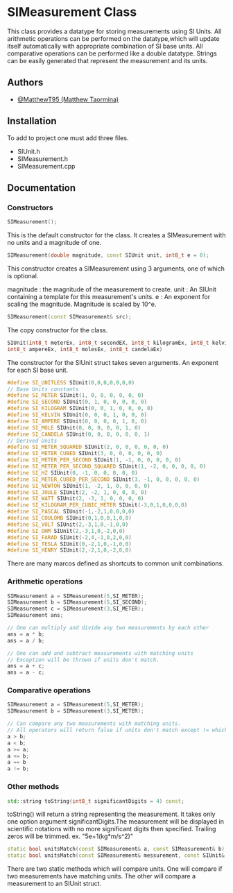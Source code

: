 # SIMeasurement Class

This class provides a datatype for storing measurements using SI Units. All arithmetic operations can be performed on the datatype,which will update itself automatically with appropriate combination of SI base units. All comparative operations can be performed like a double datatype. Strings can be easily generated that represent the measurement and its units.

## Authors

- [@MatthewT95 (Matthew Taormina)](https://www.github.com/MatthewT95)

## Installation

To add to project one must add three files.

- SIUnit.h
- SIMeasurement.h
- SIMeasurement.cpp

## Documentation

### Constructors

```cpp
SIMeasurement();
```

This is the default constructor for the class. It creates a SIMeasurement with no units and a magnitude of one.

```cpp
SIMeasurement(double magnitude, const SIUnit unit, int8_t e = 0);
```

This constructor creates a SIMeasurement using 3 arguments, one of which is optional.

magnitude : the magnitude of the measurement to create.
unit : An SIUnit containing a template for this measurement's units.
e : An exponent for scaling the magnitude. Magnitude is scaled by 10^e.

```cpp
SIMeasurement(const SIMeasurement& src);
```

The copy constructor for the class.

```cpp
SIUnit(int8_t meterEx, int8_t secondEX, int8_t kilogramEx, int8_t kelvinEx,
int8_t ampereEx, int8_t molesEx, int8_t candelaEx)
```

The constructor for the SIUnit struct takes seven arguments. An exponent for each SI base unit.

```cpp
#define SI_UNITLESS SIUnit(0,0,0,0,0,0,0)
// Base Units constants
#define SI_METER SIUnit(1, 0, 0, 0, 0, 0, 0)
#define SI_SECOND SIUnit(0, 1, 0, 0, 0, 0, 0)
#define SI_KILOGRAM SIUnit(0, 0, 1, 0, 0, 0, 0)
#define SI_KELVIN SIUnit(0, 0, 0, 1, 0, 0, 0)
#define SI_AMPERE SIUnit(0, 0, 0, 0, 1, 0, 0)
#define SI_MOLE SIUnit(0, 0, 0, 0, 0, 1, 0)
#define SI_CANDELA SIUnit(0, 0, 0, 0, 0, 0, 1)
// Derived Units
#define SI_METER_SQUARED SIUnit(2, 0, 0, 0, 0, 0, 0)
#define SI_METER_CUBED SIUnit(3, 0, 0, 0, 0, 0, 0)
#define SI_METER_PER_SECOND SIUnit(1, -1, 0, 0, 0, 0, 0)
#define SI_METER_PER_SECOND_SQUARED SIUnit(1, -2, 0, 0, 0, 0, 0)
#define SI_HZ SIUnit(0, -1, 0, 0, 0, 0, 0)
#define SI_METER_CUBED_PER_SECOND SIUnit(3, -1, 0, 0, 0, 0, 0)
#define SI_NEWTON SIUnit(1, -2, 1, 0, 0, 0, 0)
#define SI_JOULE SIUnit(2, -2, 1, 0, 0, 0, 0)
#define SI_WATT SIUnit(2, -3, 1, 0, 0, 0, 0)
#define SI_KILOGRAM_PER_CUBIC_METER SIUnit(-3,0,1,0,0,0,0)
#define SI_PASCAL SIUnit(-1,-2,1,0,0,0,0)
#define SI_COULOMB SIUnit(0,1,0,0,1,0,0)
#define SI_VOLT SIUnit(2,-3,1,0,-1,0,0)
#define SI_OHM SIUnit(2,-3,1,0,-2,0,0)
#define SI_FARAD SIUnit(-2,4,-1,0,2,0,0)
#define SI_TESLA SIUnit(0,-2,1,0,-1,0,0)
#define SI_HENRY SIUnit(2,-2,1,0,-2,0,0)
```

There are many marcos defined as shortcuts to common unit combinations.

### Arithmetic operations

```cpp
SIMeasurement a = SIMeasurement(5,SI_METER);
SIMeasurement b = SIMeasurement(5,SI_SECOND);
SIMeasurement c = SIMeasurement(3,SI_METER);
SIMeasurement ans;

// One can multiply and divide any two measurements by each other
ans = a * b;
ans = a / b;

// One can add and subtract measurements with matching units
// Exception will be thrown if units don't match.
ans = a + c;
ans = a - c;
```

### Comparative operations

```cpp
SIMeasurement a = SIMeasurement(5,SI_METER);
SIMeasurement b = SIMeasurement(3,SI_METER);

// Can compare any two measurements with matching units.
// All operators will return false if units don't match except != which will return true.
a > b;
a < b;
a >= a;
a <= b;
a == b
a != b;
```

### Other methods

```cpp
std::string toString(int8_t significantDigits = 4) const;
```

toString() will return a string representing the measurement. It takes only one option argument significantDigits.The measurement will be displayed in scientific notations with no more significant digits then specified. Trailing zeros will be trimmed.
ex. "5e+1(kg*m/s^2)"

```cpp
static bool unitsMatch(const SIMeasurement& a, const SIMeasurement& b);
static bool unitsMatch(const SIMeasurement& messurement, const SIUnit& unit);
```

There are two static methods which will compare units. One will compare if two measurements have matching units. The other will compare a measurement to an SIUnit struct.
